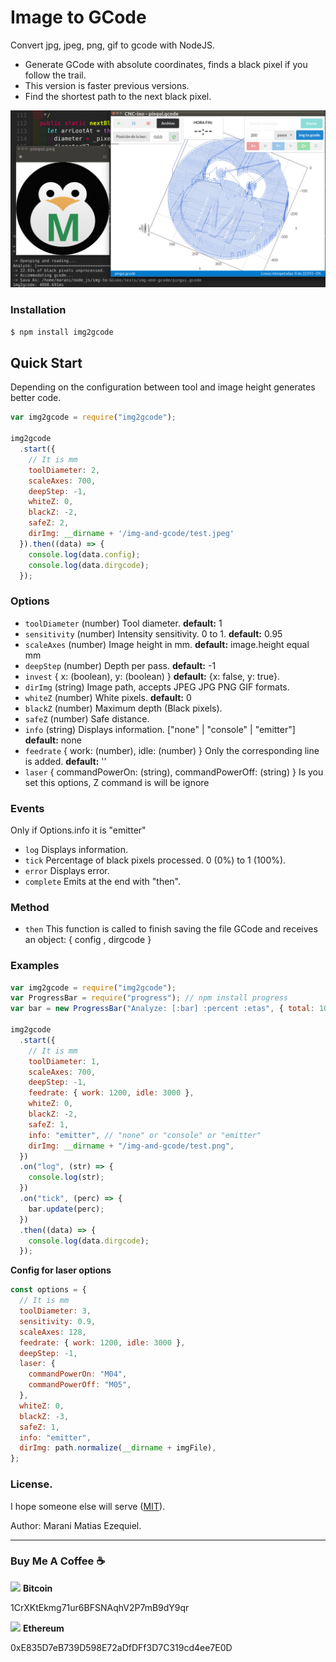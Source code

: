 # Image to GCode

Convert jpg, jpeg, png, gif to gcode with NodeJS.

- Generate GCode with absolute coordinates, finds a black pixel if you follow the trail.
- This version is faster previous versions.
- Find the shortest path to the next black pixel.

![img2gcode with CNC-ino](https://github.com/MaraniMatias/img2gcode/blob/master/ej-img2gcode.png)

### Installation

```bash
$ npm install img2gcode
```

## Quick Start

Depending on the configuration between tool and image height generates better code.

```Javascript
var img2gcode = require("img2gcode");

img2gcode
  .start({
    // It is mm
    toolDiameter: 2,
    scaleAxes: 700,
    deepStep: -1,
    whiteZ: 0,
    blackZ: -2,
    safeZ: 2,
    dirImg: __dirname + '/img-and-gcode/test.jpeg'
  }).then((data) => {
    console.log(data.config);
    console.log(data.dirgcode);
  });
```

### Options

- `toolDiameter` (number) Tool diameter. **default:** 1
- `sensitivity` (number) Intensity sensitivity. 0 to 1. **default:** 0.95
- `scaleAxes` (number) Image height in mm. **default:** image.height equal mm
- `deepStep` (number) Depth per pass. **default:** -1
- `invest` { x: (boolean), y: (boolean) } **default:** {x: false, y: true}.
- `dirImg` (string) Image path, accepts JPEG JPG PNG GIF formats.
- `whiteZ` (number) White pixels. **default:** 0
- `blackZ` (number) Maximum depth (Black pixels).
- `safeZ` (number) Safe distance.
- `info` (string) Displays information. ["none" | "console" | "emitter"] **default:** none
- `feedrate` { work: (number), idle: (number) } Only the corresponding line is added. **default:** ''
- `laser` { commandPowerOn: (string), commandPowerOff: (string) } Is you set this options, Z command is will be ignore

### Events

Only if Options.info it is "emitter"

- `log` Displays information.
- `tick` Percentage of black pixels processed. 0 (0%) to 1 (100%).
- `error` Displays error.
- `complete` Emits at the end with "then".

### Method

- `then` This function is called to finish saving the file GCode and receives an object: { config , dirgcode }

### Examples

```javascript
var img2gcode = require("img2gcode");
var ProgressBar = require("progress"); // npm install progress
var bar = new ProgressBar("Analyze: [:bar] :percent :etas", { total: 100 });

img2gcode
  .start({
    // It is mm
    toolDiameter: 1,
    scaleAxes: 700,
    deepStep: -1,
    feedrate: { work: 1200, idle: 3000 },
    whiteZ: 0,
    blackZ: -2,
    safeZ: 1,
    info: "emitter", // "none" or "console" or "emitter"
    dirImg: __dirname + "/img-and-gcode/test.png",
  })
  .on("log", (str) => {
    console.log(str);
  })
  .on("tick", (perc) => {
    bar.update(perc);
  })
  .then((data) => {
    console.log(data.dirgcode);
  });
```

**Config for laser options**

```javascript
const options = {
  // It is mm
  toolDiameter: 3,
  sensitivity: 0.9,
  scaleAxes: 128,
  feedrate: { work: 1200, idle: 3000 },
  deepStep: -1,
  laser: {
    commandPowerOn: "M04",
    commandPowerOff: "M05",
  },
  whiteZ: 0,
  blackZ: -3,
  safeZ: 1,
  info: "emitter",
  dirImg: path.normalize(__dirname + imgFile),
};
```

### License.

I hope someone else will serve ([MIT](http://opensource.org/licenses/mit-license.php)).

Author: Marani Matias Ezequiel.

---

### Buy Me A Coffee ☕️

<p><img src="https://simpleicons.org/icons/bitcoin.svg" height="12" /> <b>Bitcoin</b></p>
<p>
  1CrXKtEkmg71ur6BFSNAqhV2P7mB9dY9qr
</p>
<p><img src="https://simpleicons.org/icons/ethereum.svg" height="12" /> <b>Ethereum</b></p>
<p>
  0xE835D7eB739D598E72aDfDFf3D7C319cd4ee7E0D
</p>
